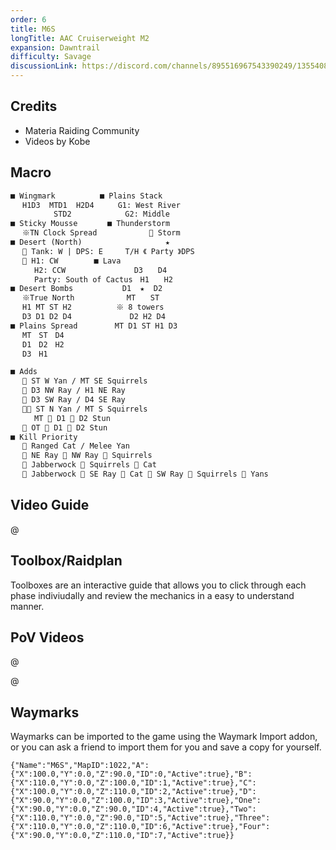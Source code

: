 ```yaml
---
order: 6
title: M6S
longTitle: AAC Cruiserweight M2
expansion: Dawntrail
difficulty: Savage
discussionLink: https://discord.com/channels/895516967543390249/1355408064001474682
---
```


## Credits
- Materia Raiding Community
- Videos by Kobe

## Macro

```markdown
■ Wingmark　　　　　　■ Plains Stack
　 H1D3  MTD1  H2D4　 　 G1: West River
　　　　   STD2　　　　　　  G2: Middle
■ Sticky Mousse　　　　■ Thunderstorm
　 ※TN Clock Spread　　　　　　　 Storm
■ Desert (North)　　　　　　　　　　  ★ 
　  Tank: W | DPS: E　　　T/H 《 Party 》DPS
　  H1: CW　　　   ■ Lava
　　  H2: CCW　　　　　　　　  D3　　D4
　　  Party: South of Cactus　H1　　H2
■ Desert Bombs　　　　　　 D1  ★  D2
　 ※True North　　　　　　　MT　　ST
　 H1 MT ST H2　　　　　　※ 8 towers
　 D3 D1 D2 D4　 　　　　　  D2 H2 D4
■ Plains Spread　　　　　MT D1 ST H1 D3
　 MT　ST　D4
　 D1　D2　H2
　 D3　H1
```

```markdown
■ Adds
　  ST W Yan / MT SE Squirrels
　  D3 NW Ray / H1 NE Ray
　  D3 SW Ray / D4 SE Ray
　  ST N Yan / MT S Squirrels
　　  MT  D1  D2 Stun
　  OT  D1  D2 Stun
■ Kill Priority
　  Ranged Cat / Melee Yan 
　  NE Ray  NW Ray  Squirrels
　  Jabberwock  Squirrels  Cat
　  Jabberwock  SE Ray  Cat  SW Ray  Squirrels  Yans
```

## Video Guide

@[](https://youtu.be/sbmLwpO-BJY)

## Toolbox/Raidplan
Toolboxes are an interactive guide that allows you to click through each phase indiviudally and review the mechanics in a easy to understand manner.

<Action title='Main' color='red' href='https://raidplan.io/plan/LjZsRWUJahEe1fdM' />
<Action title='Desert' color='red' href='https://raidplan.io/plan/PqngLnEaS1I214wO' />
<Action title='Bridges' color='red' href='https://raidplan.io/plan/9mcgjmDLobOka-P5' />

## PoV Videos

@[](https://youtu.be/OsbruWxedRc)

@[](https://youtu.be/ngyZNlaJRwc)

## Waymarks
Waymarks can be imported to the game using the Waymark Import addon, or you can ask a friend to import them for you and save a copy for yourself.

```
{"Name":"M6S","MapID":1022,"A":{"X":100.0,"Y":0.0,"Z":90.0,"ID":0,"Active":true},"B":{"X":110.0,"Y":0.0,"Z":100.0,"ID":1,"Active":true},"C":{"X":100.0,"Y":0.0,"Z":110.0,"ID":2,"Active":true},"D":{"X":90.0,"Y":0.0,"Z":100.0,"ID":3,"Active":true},"One":{"X":90.0,"Y":0.0,"Z":90.0,"ID":4,"Active":true},"Two":{"X":110.0,"Y":0.0,"Z":90.0,"ID":5,"Active":true},"Three":{"X":110.0,"Y":0.0,"Z":110.0,"ID":6,"Active":true},"Four":{"X":90.0,"Y":0.0,"Z":110.0,"ID":7,"Active":true}}
```
